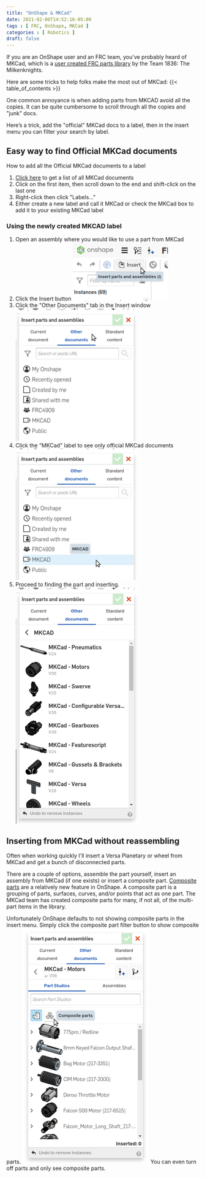 ```yaml
---
title: "OnShape & MKCad"
date: 2021-02-06T14:52:16-05:00
tags : [ FRC, OnShape, MKCad ]
categories : [ Robotics ]
draft: false
---
```


If you are an OnShape user and an FRC team, you've probably heard of MKCad, which is a [user created FRC parts library](https://www.chiefdelphi.com/t/pic-introducing-mkcad-the-onshape-frc-parts-library/161295) by the Team 1836: The Milkenknights.

Here are some tricks to help folks make the most out of MKCad:
{{< table_of_contents >}}

One common annoyance is when adding parts from MKCAD avoid all the copies. It can be quite cumbersome to scroll through all the copies and "junk" docs.

Here’s a trick, add the "official" MKCad docs to a label, then in the insert menu you can filter your search by label.


## Easy way to find Official MKCad documents
How to add all the Official MKCad documents to a label
1. [Click here](https://cad.onshape.com/documents?nodeId=3&resourceType=filter&q=type:document%20name:%22MKCad%22%20description:%22Official%22) to get a list of all MKCad documents
2. Click on the first item, then scroll down to the end and shift-click on the last one
3. Right-click then click "Labels…"
4. Either create a new label and call it MKCad or check the MKCad box to add it to your existing MKCad label

### Using the newly created MKCAD label
1. Open an assembly where you would like to use a part from MKCad
2. Click the Insert button
![](onshape-insert.png)
3. Click the "Other Documents" tab in the Insert window
![](onshape-other-docs.png)
4. Click the "MKCad" label to see only official MKCad documents
![](onshape-mkcad-label.png)
5. Proceed to finding the part and inserting.
![](onshape-mkcad.png)

## Inserting from MKCad without reassembling
Often when working quickly I'll insert a Versa Planetary or wheel from MKCad and get a bunch of disconnected parts.

There are a couple of options, assemble the part yourself, insert an assembly from MKCad (if one exists) or insert a composite part. [Composite parts](https://cad.onshape.com/help/Content/composite_part.htm) are a relatively new feature in OnShape. A composite part is a grouping of parts, surfaces, curves, and/or points that act as one part. The MKCad team has created composite parts for many, if not all, of the multi-part items in the library.

Unfortunately OnShape defaults to not showing composite parts in the insert menu.
Simply click the composite part filter button to show composite parts.
![](onshape-composite-parts.png)
You can even turn off parts and only see composite parts.